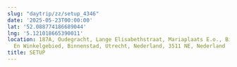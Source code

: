 ```yaml
---
slug: "daytrip/zz/setup_4346"
date: '2025-05-23T00:00:00'
lat: '52.088774186689044'
lng: '5.121018665390011'
location: 187A, Oudegracht, Lange Elisabethstraat, Mariaplaats E.o., Binnenstad City-
  En Winkelgebied, Binnenstad, Utrecht, Nederland, 3511 NE, Nederland
title: SETUP
---
```



